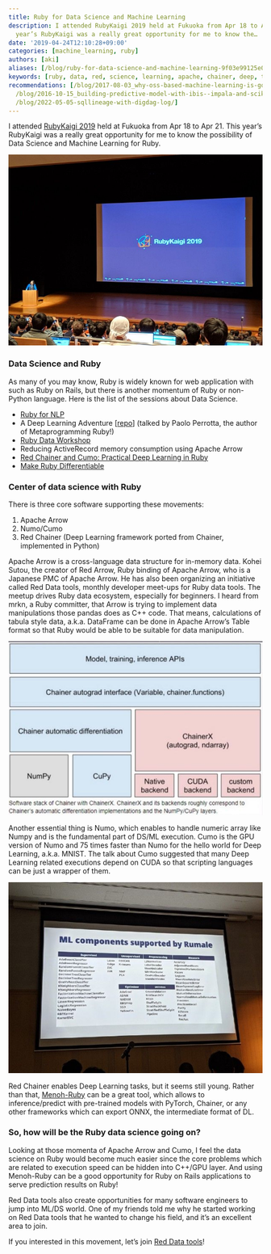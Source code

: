 ```yaml
---
title: Ruby for Data Science and Machine Learning
description: I attended RubyKaigi 2019 held at Fukuoka from Apr 18 to Apr 21. This
  year’s RubyKaigi was a really great opportunity for me to know the…
date: '2019-04-24T12:10:28+09:00'
categories: [machine_learning, ruby]
authors: [aki]
aliases: [/blog/ruby-for-data-science-and-machine-learning-9f03e99125e0, /blog/9f03e99125e0]
keywords: [ruby, data, red, science, learning, apache, chainer, deep, tools, jpg]
recommendations: [/blog/2017-08-03_why-oss-based-machine-learning-is-good--3ab45a1a5e52/,
  /blog/2016-10-15_building-predictive-model-with-ibis--impala-and-scikit-learn-356b41f404e0/,
  /blog/2022-05-05-sqllineage-with-digdag-log/]
---
```


I attended [RubyKaigi 2019](https://rubykaigi.org/2019) held at Fukuoka from Apr 18 to Apr 21. This year’s RubyKaigi was a really great opportunity for me to know the possibility of Data Science and Machine Learning for Ruby.

![](0_yHSEXuY1I2U_4ysS.jpg)

### Data Science and Ruby

As many of you may know, Ruby is widely known for web application with such as Ruby on Rails, but there is another momentum of Ruby or non-Python language. Here is the list of the sessions about Data Science.

*   [Ruby for NLP](http://youchan.org/RubyKaigi2019 "http://youchan.org/RubyKaigi2019")
*   A Deep Learning Adventure \[[repo](https://github.com/nusco/deep_learning_adventure)\] (talked by Paolo Perrotta, the author of Metaprogramming Ruby!)
*   [Ruby Data Workshop](https://docs.google.com/presentation/d/1wYBqdlv-rBqCcjqaT4pbqYnpA9cDlTr2iKpGAQ-Mz-I/edit "https://docs.google.com/presentation/d/1wYBqdlv-rBqCcjqaT4pbqYnpA9cDlTr2iKpGAQ-Mz-I/edit")
*   Reducing ActiveRecord memory consumption using Apache Arrow
*   [Red Chainer and Cumo: Practical Deep Learning in Ruby](https://speakerdeck.com/sonots/red-chainer-and-cumo-practical-deep-learning-in-ruby-at-rubykaigi-2019 "https://speakerdeck.com/sonots/red-chainer-and-cumo-practical-deep-learning-in-ruby-at-rubykaigi-2019")
*   [Make Ruby Differentiable](https://www.slideshare.net/nagachika/make-ruby-differentiable "https://www.slideshare.net/nagachika/make-ruby-differentiable")

### Center of data science with Ruby

There is three core software supporting these movements:

1.  Apache Arrow
2.  Numo/Cumo
3.  Red Chainer (Deep Learning framework ported from Chainer, implemented in Python)

Apache Arrow is a cross-language data structure for in-memory data. Kohei Sutou, the creator of Red Arrow, Ruby binding of Apache Arrow, who is a Japanese PMC of Apache Arrow. He has also been organizing an initiative called Red Data tools, monthly developer meet-ups for Ruby data tools. The meetup drives Ruby data ecosystem, especially for beginners. I heard from mrkn, a Ruby committer, that Arrow is trying to implement data manipulations those pandas does as C++ code. That means, calculations of tabula style data, a.k.a. DataFrame can be done in Apache Arrow’s Table format so that Ruby would be able to be suitable for data manipulation.

![](0_r3ToqacydBaYmyh1.jpg)

Another essential thing is Numo, which enables to handle numeric array like Numpy and is the fundamental part of DS/ML execution. Cumo is the GPU version of Numo and 75 times faster than Numo for the hello world for Deep Learning, a.k.a. MNIST. The talk about Cumo suggested that many Deep Learning related executions depend on CUDA so that scripting languages can be just a wrapper of them.

![](0_0R6wvTiO6WQw79bD.jpg)

Red Chainer enables Deep Learning tasks, but it seems still young. Rather than that, [Menoh-Ruby](https://github.com/pfnet-research/menoh-ruby "https://github.com/pfnet-research/menoh-ruby") can be a great tool, which allows to inference/predict with pre-trained models with PyTorch, Chainer, or any other frameworks which can export ONNX, the intermediate format of DL.

### So, how will be the Ruby data science going on?

Looking at those momenta of Apache Arrow and Cumo, I feel the data science on Ruby would become much easier since the core problems which are related to execution speed can be hidden into C++/GPU layer. And using Menoh-Ruby can be a good opportunity for Ruby on Rails applications to serve prediction results on Ruby!

Red Data tools also create opportunities for many software engineers to jump into ML/DS world. One of my friends told me why he started working on Red Data tools that he wanted to change his field, and it’s an excellent area to join.

If you interested in this movement, let’s join [Red Data tools](https://red-data-tools.github.io/)!
